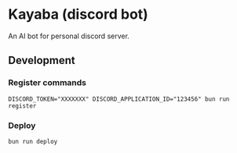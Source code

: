 # Kayaba (discord bot)

An AI bot for personal discord server.

## Development

### Register commands

```
DISCORD_TOKEN="XXXXXXX" DISCORD_APPLICATION_ID="123456" bun run register
```

### Deploy

```
bun run deploy
```
